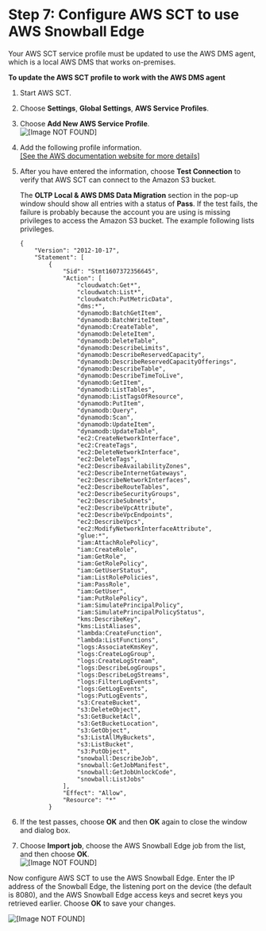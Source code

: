 # Step 7: Configure AWS SCT to use AWS Snowball Edge<a name="CHAP_LargeDBs.SBS.configure-sct-to-use-snowball-edge"></a>

Your AWS SCT service profile must be updated to use the AWS DMS agent, which is a local AWS DMS that works on\-premises\.

**To update the AWS SCT profile to work with the AWS DMS agent**

1. Start AWS SCT\.

1. Choose **Settings**, **Global Settings**, **AWS Service Profiles**\.

1. Choose **Add New AWS Service Profile**\.  
![\[Image NOT FOUND\]](http://docs.aws.amazon.com/dms/latest/userguide/images/snowball-AWSserviceprofile.png)

1. Add the following profile information\.    
[\[See the AWS documentation website for more details\]](http://docs.aws.amazon.com/dms/latest/userguide/CHAP_LargeDBs.SBS.configure-sct-to-use-snowball-edge.html)

1. After you have entered the information, choose **Test Connection** to verify that AWS SCT can connect to the Amazon S3 bucket\.

   The **OLTP Local & AWS DMS Data Migration** section in the pop\-up window should show all entries with a status of **Pass**\. If the test fails, the failure is probably because the account you are using is missing privileges to access the Amazon S3 bucket\. The example following lists privileges\. 

   ```
   {
       "Version": "2012-10-17",
       "Statement": [
           {
               "Sid": "Stmt1607372356645",
               "Action": [
                   "cloudwatch:Get*",
                   "cloudwatch:List*",
                   "cloudwatch:PutMetricData",
                   "dms:*",
                   "dynamodb:BatchGetItem",
                   "dynamodb:BatchWriteItem",
                   "dynamodb:CreateTable",
                   "dynamodb:DeleteItem",
                   "dynamodb:DeleteTable",
                   "dynamodb:DescribeLimits",
                   "dynamodb:DescribeReservedCapacity",
                   "dynamodb:DescribeReservedCapacityOfferings",
                   "dynamodb:DescribeTable",
                   "dynamodb:DescribeTimeToLive",
                   "dynamodb:GetItem",
                   "dynamodb:ListTables",
                   "dynamodb:ListTagsOfResource",
                   "dynamodb:PutItem",
                   "dynamodb:Query",
                   "dynamodb:Scan",
                   "dynamodb:UpdateItem",
                   "dynamodb:UpdateTable",
                   "ec2:CreateNetworkInterface",
                   "ec2:CreateTags",
                   "ec2:DeleteNetworkInterface",
                   "ec2:DeleteTags",
                   "ec2:DescribeAvailabilityZones",
                   "ec2:DescribeInternetGateways",
                   "ec2:DescribeNetworkInterfaces",
                   "ec2:DescribeRouteTables",
                   "ec2:DescribeSecurityGroups",
                   "ec2:DescribeSubnets",
                   "ec2:DescribeVpcAttribute",
                   "ec2:DescribeVpcEndpoints",
                   "ec2:DescribeVpcs",
                   "ec2:ModifyNetworkInterfaceAttribute",
                   "glue:*",
                   "iam:AttachRolePolicy",
                   "iam:CreateRole",
                   "iam:GetRole",
                   "iam:GetRolePolicy",
                   "iam:GetUserStatus",
                   "iam:ListRolePolicies",
                   "iam:PassRole",
                   "iam:GetUser",
                   "iam:PutRolePolicy",
                   "iam:SimulatePrincipalPolicy",
                   "iam:SimulatePrincipalPolicyStatus",
                   "kms:DescribeKey",
                   "kms:ListAliases",
                   "lambda:CreateFunction",
                   "lambda:ListFunctions",
                   "logs:AssociateKmsKey",
                   "logs:CreateLogGroup",
                   "logs:CreateLogStream",
                   "logs:DescribeLogGroups",
                   "logs:DescribeLogStreams",
                   "logs:FilterLogEvents",
                   "logs:GetLogEvents",
                   "logs:PutLogEvents",
                   "s3:CreateBucket",
                   "s3:DeleteObject",
                   "s3:GetBucketAcl",
                   "s3:GetBucketLocation",
                   "s3:GetObject",
                   "s3:ListAllMyBuckets",
                   "s3:ListBucket",
                   "s3:PutObject",
                   "snowball:DescribeJob",
                   "snowball:GetJobManifest",
                   "snowball:GetJobUnlockCode",
                   "snowball:ListJobs"
               ],
               "Effect": "Allow",
               "Resource": "*"
           }
   ```

1. If the test passes, choose **OK** and then **OK** again to close the window and dialog box\.

1. Choose **Import job**, choose the AWS Snowball Edge job from the list, and then choose **OK**\.  
![\[Image NOT FOUND\]](http://docs.aws.amazon.com/dms/latest/userguide/images/snowball-import-job.png)

Now configure AWS SCT to use the AWS Snowball Edge\. Enter the IP address of the Snowball Edge, the listening port on the device \(the default is 8080\), and the AWS Snowball Edge access keys and secret keys you retrieved earlier\. Choose **OK** to save your changes\.

![\[Image NOT FOUND\]](http://docs.aws.amazon.com/dms/latest/userguide/images/snowball-configure.png)
